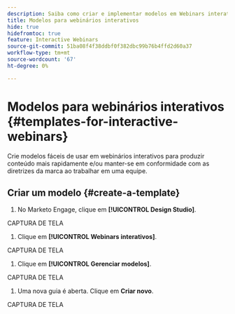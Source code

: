 ```yaml
---
description: Saiba como criar e implementar modelos em Webinars interativos.
title: Modelos para webinários interativos
hide: true
hidefromtoc: true
feature: Interactive Webinars
source-git-commit: 51ba08f4f38ddbf0f382dbc99b76b4ffd2d60a37
workflow-type: tm+mt
source-wordcount: '67'
ht-degree: 0%

---
```


# Modelos para webinários interativos {#templates-for-interactive-webinars}

Crie modelos fáceis de usar em webinários interativos para produzir conteúdo mais rapidamente e/ou manter-se em conformidade com as diretrizes da marca ao trabalhar em uma equipe.

## Criar um modelo {#create-a-template}

1. No Marketo Engage, clique em **[!UICONTROL Design Studio]**.

CAPTURA DE TELA

1. Clique em **[!UICONTROL Webinars interativos]**.

CAPTURA DE TELA

1. Clique em **[!UICONTROL Gerenciar modelos]**.

CAPTURA DE TELA

1. Uma nova guia é aberta. Clique em **Criar novo**.

CAPTURA DE TELA
